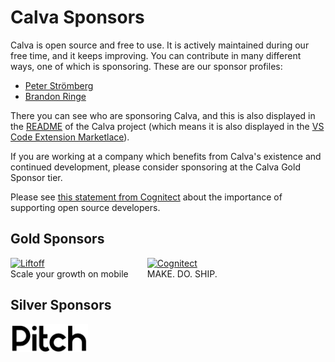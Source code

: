 # Calva Sponsors

Calva is open source and free to use. It is actively maintained during our free time, and it keeps improving. You can contribute in many different ways, one of which is sponsoring. These are our sponsor profiles:

* [Peter Strömberg](https://github.com/sponsors/PEZ)
* [Brandon Ringe](https://github.com/sponsors/bpringe)

There you can see who are sponsoring Calva, and this is also displayed in the [README](https://github.com/BetterThanTomorrow/calva#calva-sponsors-%EF%B8%8F) of the Calva project (which means it is also displayed in the [VS Code Extension Marketlace](https://marketplace.visualstudio.com/items?itemName=betterthantomorrow.calva#calva-sponsors)).

If you are working at a company which benefits from Calva's existence and continued development, please consider sponsoring at the Calva Gold Sponsor tier. 

Please see [this statement from Cognitect](https://cognitect.com/blog/2020/12/15/sponsoring-open-source-developers) about the importance of supporting open source developers.

## Gold Sponsors

<div style="display:flex; flex: 1; flex-direction: row; justify-content: flex-start; margin-bottom: 16px;">

<div style="margin-right: 30px">
<div><a href="https://liftoff.io" title="Scale your growth on mobile"><img src="https://liftoff.io/wp-content/themes/liftoff/images/logo-blue.png" style="height: 60px;" alt="Liftoff"/></a></div>
<div>Scale your growth on mobile</div>
</div>

<div>
<div><a href="https://cognitect.com" title="MAKE. DO. SHIP."><img src="https://cognitect.com/assets/cognitect-logo-horizontal.svg" style="height: 60px;" alt="Cognitect"/></a></div>
<div>MAKE. DO. SHIP.</div>
</div>

</div>

## Silver Sponsors

<div style="display:flex; flex: 1; flex-direction: row; justify-content: flex-start; margin-bottom: 16px;">

<div style="margin-right: 30px">
<div><a href="https://pitch.io" title="Stunning presentations. Made together."><img src="/images/pitch-logo.png" style="height: 45px;" alt="Pitch"/></a></div>
<!--<div>Stunning presentations. Made together.</div>-->
</div>

</div>

